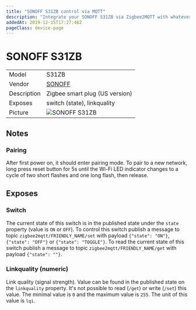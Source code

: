 ```yaml
---
title: "SONOFF S31ZB control via MQTT"
description: "Integrate your SONOFF S31ZB via Zigbee2MQTT with whatever smart home infrastructure you are using without the vendor's bridge or gateway."
addedAt: 2019-12-15T17:27:48Z
pageClass: device-page
---
```


<!-- !!!! -->
<!-- ATTENTION: This file is auto-generated through docgen! -->
<!-- You can only edit the "Notes"-Section between the two comment lines "Notes BEGIN" and "Notes END". -->
<!-- Do not use h1 or h2 heading within "## Notes"-Section. -->
<!-- !!!! -->

# SONOFF S31ZB

|     |     |
|-----|-----|
| Model | S31ZB  |
| Vendor  | [SONOFF](/supported-devices/#v=SONOFF)  |
| Description | Zigbee smart plug (US version) |
| Exposes | switch (state), linkquality |
| Picture | ![SONOFF S31ZB](https://www.zigbee2mqtt.io/images/devices/S31ZB.jpg) |


<!-- Notes BEGIN: You can edit here. Add "## Notes" headline if not already present. -->
## Notes


### Pairing
After first power on, it should enter pairing mode. To pair to a new network, long press reset button for 5s until the Wi-Fi LED indicator changes to a cycle of two short flashes and one long flash, then release.
<!-- Notes END: Do not edit below this line -->



## Exposes

### Switch 
The current state of this switch is in the published state under the `state` property (value is `ON` or `OFF`).
To control this switch publish a message to topic `zigbee2mqtt/FRIENDLY_NAME/set` with payload `{"state": "ON"}`, `{"state": "OFF"}` or `{"state": "TOGGLE"}`.
To read the current state of this switch publish a message to topic `zigbee2mqtt/FRIENDLY_NAME/get` with payload `{"state": ""}`.

### Linkquality (numeric)
Link quality (signal strength).
Value can be found in the published state on the `linkquality` property.
It's not possible to read (`/get`) or write (`/set`) this value.
The minimal value is `0` and the maximum value is `255`.
The unit of this value is `lqi`.


